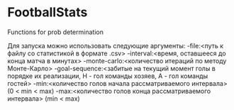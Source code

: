 # FootballStats
Functions for prob determination 

Для запуска можно использовать следующие аргументы:
 -file:<путь к файлу со статистикой в формате .csv>
 -interval:<время, оставшееся до конца матча в минутах>
 -monte-carlo:<количество итераций по методу Монте-Карло>
 -goal-sequence:<забитые на текущий момент голы в порядке их реализации, H - гол команды хозяев, A - гол команды гостей>
  -min:<количество голов начала рассматриваемого интервала> (0 < min < max)
  -max:<количество голов конца рассматриваемого интервала> (min < max)
